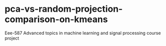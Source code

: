# pca-vs-random-projection-comparison-on-kmeans
Eee-587 Advanced topics in machine learning and signal processing course project
